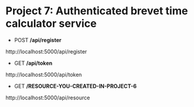 # Project 7: Authenticated brevet time calculator service



- POST **/api/register**

http://localhost:5000/api/register

- GET **/api/token**

http://localhost:5000/api/token

- GET **/RESOURCE-YOU-CREATED-IN-PROJECT-6**

http://localhost:5000/api/resource
